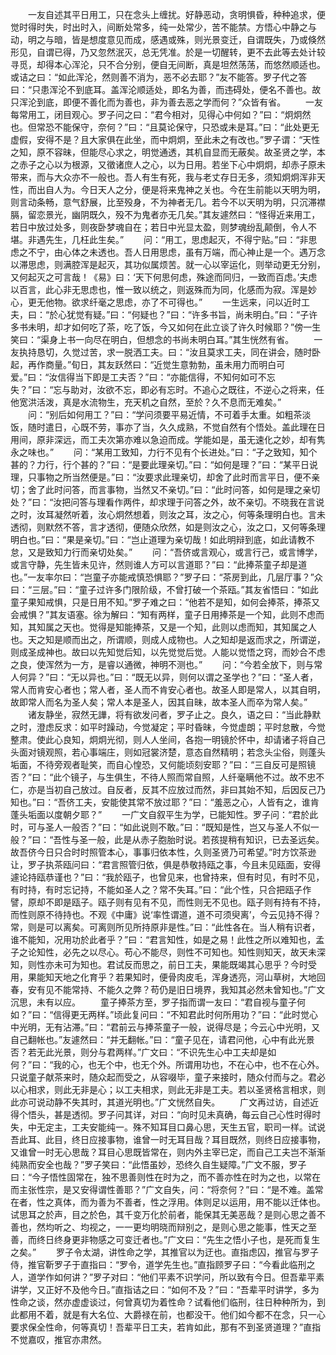<!-- { "loadSidebar": true } -->
　　一友自述其平日用工，只在念头上缠扰。好静恶动，贪明惧昏，种种追求，便觉时得时失，时出时入，间断处常多，纯一处常少，苦不能禁。方悟心中静之与动，明之与暗，皆是想度意见而成，感遇或殊，则光景变迁，自谓既失，乃或倏然形见，自谓已得，乃又忽然泯灭，总无凭准。於是一切醒转，更不去此等去处计较寻觅，却得本心浑沦，只不合分别，便自无间断，真是坦然荡荡，而悠然顺适也。或诘之曰：“如此浑沦，然则善不消为，恶不必去耶？”友不能答。罗子代之答曰：“只患浑沦不到底耳。盖浑沦顺适处，即名为善，而违碍处，便名不善也。故只浑沦到底，即便不善化而为善也，非为善去恶之学而何？”众皆有省。
　　一友每常用工，闭目观心。罗子问之曰：“君今相对，见得心中何如？”曰：“炯炯然也。但常恐不能保守，奈何？”曰：“且莫论保守，只恐或未是耳。”曰：“此处更无虚假，安得不是？且大家俱在此坐，而中炯炯，至此未之有改也。”罗子谓：“天性之知，原不容昧，但能尽心求之，明觉通透，其机自显而无蔽矣。故圣贤之学，本之赤子之心以为根源，又徵诸庶人之心，以为日用。若坐下心中炯炯，却赤子原未带来，而与大众亦不一般也。吾人有生有死，我与老丈存日无多，须知炯炯浑非天性，而出自人为。今日天人之分，便是将来鬼神之关也。今在生前能以天明为明，则言动条畅，意气舒展，比至殁身，不为神者无几。若今不以天明为明，只沉滞襟膈，留恋景光，幽阴既久，殁不为鬼者亦无几矣。”其友遽然曰：“怪得近来用工，若日中放过处多，则夜卧梦魂自在；若日中光显太盈，则梦魂纷乱颠倒，令人不堪。非遇先生，几枉此生矣。”
　　问：“用工，思虑起灭，不得宁贴。”曰：“非思虑之不宁，由心体之未透也。吾人日用思虑，虽有万端，而心神止是一个。遇万念以滞思虑，则满腔浑是起灭，其功似属烦苦。就一心以宰运化，则举动更无分别，又何起灭之可言哉！《易》曰：‘天下何思何虑，殊途而同归，一致而百虑。’夫虑以百言，此心非无思虑也，惟一致以统之，则返殊而为同，化感而为寂。浑是妙心，更无他物。欲求纤毫之思虑，亦了不可得也。”
　　一生远来，问以近时工夫，曰：“於心犹觉有疑。”曰：“何疑也？”曰：“许多书旨，尚未明白。”曰：“子许多书未明，却才如何吃了茶，吃了饭，今又如何在此立谈了许久时候耶？”傍一生笑曰：“渠身上书一向尽在明白，但想念的书尚未明白耳。”其生恍然有省。
　　一友执持恳切，久觉过苦，求一脱洒工夫。曰：“汝且莫求工夫，同在讲会，随时卧起，再作商量。”旬日，其友跃然曰：“近觉生意勃勃，虽未用力而明白可爱。”曰：“汝信得当下即是工夫否？”曰：“亦能信得，不知何如可不忘失？”曰：“忘与助对，汝欲不忘，即必有忘时。不追心之既往，不逆心之将来，任他宽洪活泼，真是水流物生，充天机之自然，至於？久不息而无难矣。”
　　问：“别后如何用工？”曰：“学问须要平易近情，不可着手太重。如粗茶淡饭，随时遣日，心既不劳，事亦了当，久久成熟，不觉自然有个悟处。盖此理在日用间，原非深远，而工夫次第亦难以急迫而成。学能如是，虽无速化之妙，却有隽永之味也。”
　　问：“某用工致知，力行不见有个长进处。”曰：“子之致知，知个甚的？力行，行个甚的？”曰：“是要此理亲切。”曰：“如何是理？”曰：“某平日说理，只事物之所当然便是。”曰：“汝要求此理亲切，却舍了此时而言平日，便不亲切；舍了此时问答，而言事物，当然又不亲切。”曰：“此时问答，如何是理之亲切处？”曰：“汝把问答与理看作两件，却求理于问答之外，故不亲切。不晓我在言说之时，汝耳凝然听着，汝心炯然想着，则汝之耳，汝之心，何等条理明白也。言未透彻，则默然不答，言才透彻，便随众欣然，如是则汝之心，汝之口，又何等条理明白也。”曰：“果是亲切。”曰：“岂止道理为亲切哉！如此明辩到底，如此请教不怠，又是致知力行而亲切处矣。”
　　问：“吾侪或言观心，或言行己，或言博学，或言守静，先生皆未见许，然则谁人方可以言道耶？”曰：“此捧茶童子却是道也。”一友率尔曰：“岂童子亦能戒慎恐惧耶？”罗子曰：“茶房到此，几层厅事？”众曰：“三层。”曰：“童子过许多门限阶级，不曾打破一个茶瓯。”其友省悟曰：“如此童子果知戒惧，只是日用不知。”罗子难之曰：“他若不是知，如何会捧茶，捧茶又会戒惧？”其友语塞。徐为解曰：“知有两样，童子日用捧茶是一个知，此则不虑而知，其知属之天也。觉得是知能捧茶，又是一个知，此则以虑而知，其知属之人也。天之知是顺而出之，所谓顺，则成人成物也。人之知却是返而求之，所谓逆，则成圣成神也。故曰以先知觉后知，以先觉觉后觉。人能以觉悟之窍，而妙合不虑之良，使浑然为一方，是睿以通微，神明不测也。”
　　问：“今若全放下，则与常人何异？”曰：“无以异也。”曰：“既无以异，则何以谓之圣学也？”曰：“圣人者，常人而肯安心者也；常人者，圣人而不肯安心者也。故圣人即是常人，以其自明，故即常人而名为圣人矣；常人本是圣人，因其自昧，故本圣人而卒为常人矣。”
　　诸友静坐，寂然无譁，将有欲发问者，罗子止之。良久，语之曰：“当此静默之时，澄虑反求：如平时躁动，今觉凝定；平时昏昧，今觉虚朗；平时怠散，今觉整肃。使此心良知，炯炯光彻，则人人坐间，各抱一明镜於怀中，却请诸子将自己头面对镜观照，若心事端庄，则如冠裳济楚，意态自然精明；若念头尘俗，则蓬头垢面，不待旁观者耻笑，而自心惶恐，又何能顷刻安耶？”曰：“三自反可是照镜否？”曰：“此个镜子，与生俱生，不待人照而常自照，人纤毫瞒他不过。故不忠不仁，亦是当初自己放过。自反者，反其不应放过而然，非曰其始不知，后因反己乃知也。”曰：“吾侪工夫，安能使其常不放过耶？”曰：“羞恶之心，人皆有之，谁肯蓬头垢面以度朝夕耶？”
　　一广文自叙平生为学，已能知性。罗子问：“君於此时，可与圣人一般否？”曰：“如此说则不敢。”曰：“既知是性，岂又与圣人不似一般？”曰：“吾性与圣一般，此是从赤子胞胎时说。若孩提稍有知识，已去圣远矣。故吾侪今日只合时时照管本心，事事归依本性，久则圣贤乃可希望。”时方饮茶逊让，罗子执茶瓯问曰：“君言照管归依，俱是恭敬持瓯之事，今且未见瓯面，安得遽论持瓯恭谨也？”曰：“我於瓯子，也曾见来，也曾持来，但有时见，有时不见，有时持，有时忘记持，不能如圣人之？常不失耳。”曰：“此个性，只合把瓯子作譬，原却不即是瓯子。瓯子则有见有不见，而性则无不见也。瓯子则有持有不持，而性则原不待持也。不观《中庸》说‘率性谓道，道不可须臾离’，今云见持不得？常，则是可以离矣。可离则所见所持原非是性。”曰：“此性各在。当人稍有识者，谁不能知，况用功於此者乎？”曰：“君言知性，如是之易！此性之所以难知也，孟子之论知性，必先之以尽心。苟心不能尽，则性不可知也。知性则知天，故天未深知，则性亦未可为知也。君试反而思之，前日工夫，果能既竭其心思乎？今时受用，果能知天地之化育乎？若果知时，便骨肉皮毛，浑身透亮，河山草树，大地回春，安有见不能常持、不能久之弊？苟仍是旧日境界，我知其必然未曾知也。”广文沉思，未有以应。
　　童子捧茶方至，罗子指而谓一友曰：“君自视与童子何如？”曰：“信得更无两样。”顷此复问曰：“不知君此时何所用功？”曰：“此时觉心中光明，无有沾滞。”曰：“君前云与捧茶童子一般，说得尽是；今云心中光明，又自己翻帐也。”友遽然曰：“并无翻帐。”曰：“童子见在，请君问他，心中有此光景否？若无此光景，则分与君两样。”广文曰：“不识先生心中工夫却是如何？”曰：“我的心，也无个中，也无个外。所谓用功也，不在心中，也不在心外。只说童子献茶来时，随众起而受之，从容啜毕，童子来接时，随众付而与之。君必以心相求，则此无非是心；以工夫相求，则此无非是工夫。若以圣贤格言相求，则此亦可说动静不失其时，其道光明也。”广文恍然自失。
　　广文再过访，自述近得个悟头，甚是透彻。罗子问其详，对曰：“向时见未真确，每云自己心性时得时失，中无定主，工夫安能纯一。殊不知耳目口鼻心思，天生五官，职司一样。试说吾此耳、此目，终日应接事物，谁曾一时无耳目哉？耳目既然，则终日应接事物，又谁曾一时无心思哉？耳目心思既皆常在，则内外主宰已定，而自己工夫岂不渐渐纯熟而安全也哉？”罗子笑曰：“此悟虽妙，恐终久自生疑障。”广文不服，罗子曰：“今子悟性固常在，独不思善则性在时为之，而不善亦性在时为之也，以常在而主张性宗，是又安得谓性善耶？”广文自失，问：“将奈何？”曰：“是不难。盖常在者，性之真体，而为善为不善者，性之浮用。体则足以运用，用不能以迁体也。试思耳之於声，目之於色，其千变万化於前者，能保其无美恶哉？是则心思之善不善也，然均听之、均视之，一一更均明晓而辩别之，是则心思之能事，性天之至善，而终日终身更非物感之可变迁者也。”广文曰：“先生之悟小子也，是死而复生之矣。”
　　罗子令太湖，讲性命之学，其推官以为迂也。直指虑囚，推官与罗子侍，推官靳罗子于直指曰：“罗令，道学先生也。”直指顾罗子曰：“今看此临刑之人，道学作如何讲？”罗子对曰：“他们平素不识学问，所以致有今日。但吾辈平素讲学，又正好不及他今日。”直指诘之曰：“如何不及？”曰：“吾辈平时讲学，多为性命之谈，然亦虚虚谈过，何曾真切为着性命？试看他们临刑，往日种种所为，到此都用不着，就是有大名位、大爵禄在前，也都没干。他们如今都不在念，只一心要求保全性命，何等真切！吾辈平日工夫，若肯如此，那有不到圣贤道理？”直指不觉嘉叹，推官亦肃然。
